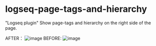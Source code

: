 # logseq-page-tags-and-hierarchy
"Logseq plugin" Show page-tags and hierarchy on the right side of the page.

AFTER：
![image](https://user-images.githubusercontent.com/111847207/194802454-bae4573b-1cb6-45e9-bae0-4f58f37720f9.png)
BEFORE:
![image](https://user-images.githubusercontent.com/111847207/194802486-018c4910-2af9-40f0-a6fa-c318537655ad.png)
